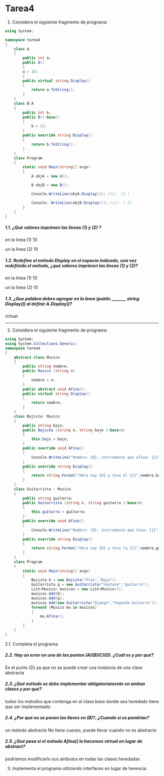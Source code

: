 # Tarea4

1. Considera el siguiente fragmento de programa:
```c#
using System;

namespace tarea4
{
    class A
    {
        public int a;
        public A()
        {
        a = 10;
        }
        public virtual string Display()
        {
            return a.ToString();
        }
    }
    class B:A
    {
        public int b;
        public B():base()
        {
            b = 15;
        }
        public override string Display()
        {
            return b.ToString();
        }
    }
    class Program
    {
        static void Main(string[] args)
        {
            A objA = new A();

            B objB = new B();

            Console.WriteLine(objA.Display()); ////  (1 )

            Console. WriteLine(objB.Display()); ////  ( 2)
        }
    }
}
```
##### 1.1. ¿Qué valores imprimen las lineas (1) y (2) ?


en la linea (1) 10


un la linea (2) 10

##### 1.2.  Redefine el método Display en el espacio indicado, una vez redefinido el método, ¿qué valores imprimen las lineas (1) y (2)?


en la linea (1) 10


un la linea (2) 15

##### 1.3. ¿Que palabra debes agregar en la linea (public _______ string Display()) al definir A.Display()?

virtual

---
2. Considera el siguiente fragmento de programa:
``` c#
using System;
using System.Collections.Generic;
namespace tarea4
{
    abstract class Musico
    {
        public string nombre;
        public Musico (string n)
        {
            nombre = n;
        }
        public abstract void Afina(); 
        public virtual string Display()
        {
            return nombre;
        }
    }
    class Bajista: Musico
    {
        public string bajo;
        public Bajista (string n, string bajo ):base(n)
        {
            this.bajo = bajo;
        }
        public override void Afina()
        {
            Console.WriteLine("Nombre: {0}, instrumento que afina: {1}",nombre,bajo);
        }
        public override string Display()
        { 
            return string.Format("Hola soy {0} y toco el {1}",nombre,bajo);
        }
    }
    class Guitarrista : Musico
    {
        public string guitarra;
        public Guitarrista (string n, string guitarra ):base(n)
        {
            this.guitarra = guitarra;
        }
        public override void Afina()
        {
            Console.WriteLine("Nombre: {0}, instrumento que toca: {1}",nombre,guitarra);
        }
        public override string Display()
        { 
            return string.Format("Hola soy {0} y toco la {1}",nombre,guitarra);
        }
    }
    class Program
    {
        static void Main(string[] args)
        {
            Bajista b = new Bajista("Flea","Bajo");
            Guitarrista g = new Guitarrista("Santana","guitarra");
            List<Musico> musicos = new List<Musico>();
            musicos.Add(b);
            musicos.Add(g);
            musicos.Add(new Guitarrista("Django","Segunda Guitarra"));
            foreach (Musico mu in musicos)
            {
                mu.Afina();
            }
        }
    }
}
```
2.1. Completa el programa.

##### 2.2. Hay un error en uno de los puntos (A)(B)(C)(D). ¿Cuál es y por qué?


En el punto (D) ya que no se puede crear una instancia de una clase abstracta

##### 2.3. ¿Qué método se debe implementar obligatoriamente en ambas clases y por qué?


todos los metodos que contenga en al clase base donde sea heredado tiene que ser implementado.

##### 2.4. ¿Por qué no se ponen las llaves en (B)?, ¿Cuando si se pondrían?


un metodo abstracto No tiene cuerpo, puede llevar cuando no es abstracto

##### 2.5. ¿Qué pasa si el método Afina() lo hacemos virtual en lugar de abstract?


podriamos modificarlo sus atributos en todas las clases heredadas

3. Implementa el programa utilizando interfaces en lugar de herencia.
``` c#


```


